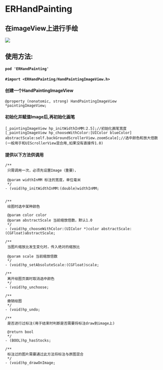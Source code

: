 # ERHandPainting

## 在imageView上进行手绘
![](http://upload-images.jianshu.io/upload_images/2773241-78632a59fdd12187.gif?imageMogr2/auto-orient/strip)

## 使用方法:

#### ``` pod 'ERHandPainting' ```

#### ``` #import <ERHandPainting/HandPaintingImageView.h> ```

#### 创建一个HandPaintingImageView 
``` @property (nonatomic, strong) HandPaintingImageView *paintingImageView; ```

#### 初始化并赋值Image后,再初始化画笔
```
[_paintingImageView hp_initWidthInMM:2.5];//初始化画笔宽度
[_paintingImageView hp_chooseWithColor:[UIColor blueColor] abstractScale:self.backGroundScrollerView.zoomScale];//选中颜色和放大倍数(一般用于和UIScrollerView混合用,如果没有直接传1.0)

```

#### 提供以下方法供调用

```
/**
 只需调用一次，必须先设置Image（重要），

 @param widthInMM 标注的宽度，单位毫米
 */
- (void)hp_initWidthInMM:(double)widthInMM;


/**
 绘图时选中某种颜色

 @param color color
 @param abstractScale 当前缩放倍数，默认1.0
 */
- (void)hp_chooseWithColor:(UIColor *)color abstractScale:(CGFloat)abstractScale;

/**
 当图片缩放比发生变化时，传入绝对的缩放比

 @param scale 当前缩放倍数
 */
- (void)hp_setAbsoluteScale:(CGFloat)scale;

/**
 离开绘图页面时取消选中颜色
 */
- (void)hp_unchoose;

/**
 撤销绘图
 */
- (void)hp_undo;

/**
 是否进行过标注(用于结束时判断是否需要将标注draw到image上)

 @return bool
 */
- (BOOL)hp_hasStocks;

/**
 标注过的图片需要通过此方法将标注与原图混合
 */
- (void)hp_drawOnImage;
```


